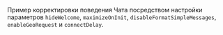 Пример корректировки поведения Чата посредством настройки параметров `hideWelcome`, `maximizeOnInit`, `disableFormatSimpleMessages`, `enableGeoRequest` и `connectDelay`.